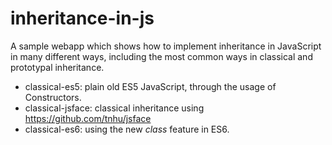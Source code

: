 # inheritance-in-js
A sample webapp which shows how to implement inheritance in JavaScript in many different ways, including the most common ways in classical and prototypal inheritance.

* classical-es5: plain old ES5 JavaScript, through the usage of Constructors.
* classical-jsface: classical inheritance using https://github.com/tnhu/jsface
* classical-es6: using the new _class_ feature in ES6.
